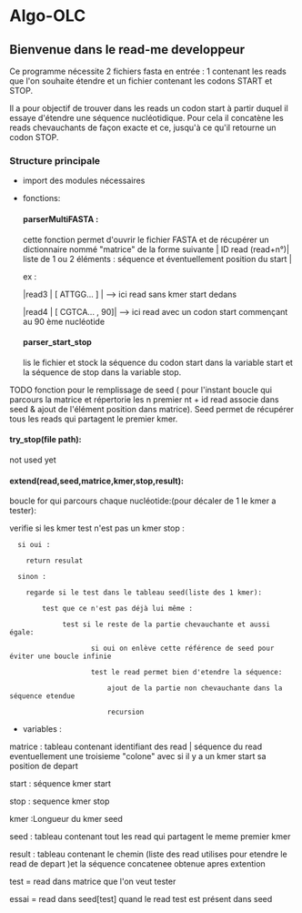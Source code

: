 # Algo-OLC
## Bienvenue dans le read-me developpeur 


Ce programme nécessite 2 fichiers fasta en entrée : 1 contenant les reads que l'on souhaite étendre et un fichier contenant les codons START et STOP.  


Il a pour objectif de trouver dans les reads un codon start à partir duquel il essaye d'étendre une séquence nucléotidique. Pour cela il concatène les reads chevauchants de façon exacte et ce, jusqu'à ce qu'il retourne un codon STOP. 

### Structure principale 

- import des modules nécessaires 

- fonctions:

  #### parserMultiFASTA : 

  cette fonction permet d'ouvrir le fichier FASTA et de récupérer un dictionnaire nommé "matrice" de la forme suivante 
   | ID read (read+n°)| liste de 1 ou 2 éléments : séquence et éventuellement position du start |
   
   ex :
   
   |read3 | [ ATTGG... ] |  --> ici read sans kmer start dedans
   
   

   |read4 | [ CGTCA... , 90]| --> ici read avec un codon start commençant au 90 ème nucléotide
   

   #### parser_start_stop

   lis le fichier et stock la séquence du codon start dans la variable start et la séquence de stop dans la variable stop. 


TODO fonction pour le remplissage de seed ( pour l'instant boucle qui parcours la matrice et répertorie les n premier nt + id read associe dans seed & ajout de l'élément position dans matrice). Seed permet de récupérer tous les reads qui partagent le premier kmer. 

#### try_stop(file path):
not used yet

#### extend(read,seed,matrice,kmer,stop,result):

  boucle for qui parcours chaque nucléotide:(pour décaler de 1 le kmer a tester):
   
   verifie si les kmer test n'est pas un kmer stop : 
      
      si oui : 
      
      	return resulat 
      
      sinon : 
      
      	regarde si le test dans le tableau seed(liste des 1 kmer):
        
        	test que ce n'est pas déjà lui même :
          
         		 test si le reste de la partie chevauchante et aussi égale: 
            
            			si oui on enlève cette référence de seed pour éviter une boucle infinie 
            
            			test le read permet bien d'etendre la séquence: 
              
             				ajout de la partie non chevauchante dans la séquence etendue 
              
              				recursion 


        
-  variables : 

matrice : tableau contenant  identifiant des read | séquence du read 
eventuellement une troisieme "colone" avec si il y a un kmer start sa position de depart 

start : séquence kmer start

stop : sequence kmer stop

kmer :Longueur du kmer seed

seed : tableau contenant tout les read qui partagent le meme premier kmer

result : tableau contenant le chemin (liste des read utilises pour etendre le read de depart )et la séquence concatenee obtenue apres extention

test = read dans matrice que l'on veut tester 

essai = read dans seed[test] quand le read test est présent dans seed

 
